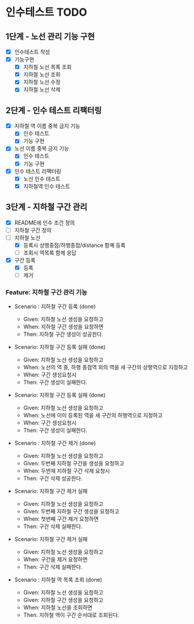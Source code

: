 # 인수테스트 TODO
##  1단계 - 노선 관리 기능 구현 
- [X] 인수테스트 작성
- [X] 기능구현
    - [X] 지하철 노선 목록 조회
    - [X] 지하철 노선 조회
    - [X] 지하철 노선 수정
    - [X] 지하철 노선 삭제

## 2단계 - 인수 테스트 리팩터링
- [X] 지하철 역 이름 중복 금지 기능 
  - [X] 인수 테스트 
  - [X] 기능 구현 
- [X] 노선 이름 중복 금지 기능
  - [X] 인수 테스트
  - [X] 기능 구현 
- [X] 인수 테스트 리팩터링
  - [X] 노선 인수 테스트 
  - [X] 지하철역 인수 테스트 
  
## 3단계 - 지하철 구간 관리
- [X] README에 인수 조건 정의 
- [ ] 지하철 구간 정의
- [ ] 지하철 노선
  - [X] 등록시 상행종점/하행종점/distance 함꼐 등록
  - [ ] 조회시 역목록 함께 응답
- [X] 구간 등록
  - [x] 등록
  - [ ] 제거
  
### Feature: 지하철 구간 관리 기능
- Scenario : 지하철 구간 등록 (done)
  - Given: 지하철 노선 생성을 요청하고
  - When: 지하철 구간 생성을 요청하면
  - Then: 지하철 구간 생성이 성공한다.

- Scenario: 지하철 구간 등록 실패 (done)
  - Given: 지하철 노선 생성을 요청하고
  - When: 노선의 역 중, 하행 종점역 외의 역을 새 구간의 상행역으로 지정하고
  - When: 구간 생성요청시 
  - Then: 구간 생성이 실패한다.
  
- Scenario: 지하철 구간 등록 실패 (done)
  - Given: 지하철 노선 생성을 요청하고
  - When: 노선에 이미 등록된 역을 새 구간의 하행역으로 지정하고
  - When: 구간 생성요청시
  - Then: 구간 생성이 실패한다.
  

- Scenario : 지하철 구간 제거 (done)
  - Given: 지하철 노선 생성을 요청하고
  - Given: 두번째 지하철 구간을 생성을 요청하고
  - When: 두번재 지하철 구간 삭제 요청시
  - Then: 구간 삭제 성공한다. 
  

- Scenario: 지하철 구간 제거 실패
  - Given: 지하철 노선 생성을 요청하고
  - Given: 두번째 지하철 구간 생성을 요청하고
  - When: 첫번째 구간 제거 요청하면
  - Then: 구간 삭제 실패한다.


- Scenario: 지하철 구간 제거 실패
  - Given: 지하철 노선 생성을 요청하고
  - When: 구간을 제거 요청하면
  - Then: 구간 삭제 실패한다.


- Scenario : 지하철 역 목록 조회 (done)
  - Given: 지하철 노선 생성을 요청하고
  - Given: 지하철 구간 생성을 요청하고
  - When: 지하철 노선을 조회하면
  - Then: 지하철 역이 구간 순서대로 조회된다.
